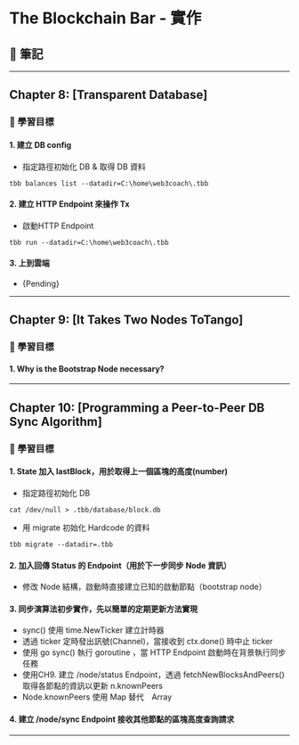 # The Blockchain Bar - 實作

## 📝 筆記

---

## Chapter 8: [Transparent Database]

### 🎯 學習目標

#### 1. 建立 DB config
   - 指定路徑初始化 DB & 取得 DB 資料
   ```
   tbb balances list --datadir=C:\home\web3coach\.tbb
   ```

#### 2. 建立 HTTP Endpoint 來操作 Tx
   - 啟動HTTP Endpoint
   ```
   tbb run --datadir=C:\home\web3coach\.tbb
   ```

#### 3. 上到雲端
   - {Pending}

---

## Chapter 9: [It Takes Two Nodes ToTango]

### 🎯 學習目標

#### 1. Why is the Bootstrap Node necessary?

---

## Chapter 10: [Programming a Peer-to-Peer DB Sync Algorithm]

### 🎯 學習目標

#### 1. State 加入 lastBlock，用於取得上一個區塊的高度(number)
   - 指定路徑初始化 DB
   ```
   cat /dev/null > .tbb/database/block.db
   ```

   - 用 migrate 初始化 Hardcode 的資料
   ```
   tbb migrate --datadir=.tbb
   ```

#### 2. 加入回傳 Status 的 Endpoint（用於下一步同步 Node 資訊）
   - 修改 Node 結構，啟動時直接建立已知的啟動節點（bootstrap node）

#### 3. 同步演算法初步實作，先以簡單的定期更新方法實現
   - sync() 使用 time.NewTicker 建立計時器
   - 透過 ticker 定時發出訊號(Channel)，當接收到 ctx.done() 時中止 ticker
   - 使用 go sync() 執行 goroutine ，當 HTTP Endpoint 啟動時在背景執行同步任務
   - 使用CH9. 建立 /node/status Endpoint，透過 fetchNewBlocksAndPeers() 取得各節點的資訊以更新 n.knownPeers
   - Node.knownPeers 使用 Map 替代　Array

#### 4. 建立 /node/sync Endpoint 接收其他節點的區塊高度查詢請求

---